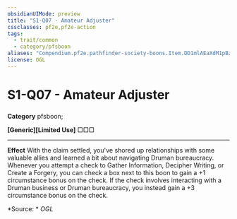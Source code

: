 ```yaml
---
obsidianUIMode: preview
title: "S1-Q07 - Amateur Adjuster"
cssclasses: pf2e,pf2e-action
tags:
  - trait/common
  - category/pfsboon
aliases: "Compendium.pf2e.pathfinder-society-boons.Item.DD1mlAEaXdM1pBze"
license: OGL
---
```

# S1-Q07 - Amateur Adjuster

### 

**Category** pfsboon; 




**\[Generic\]\[Limited Use\]** □□□

* * *

**Effect** With the claim settled, you've shored up relationships with some valuable allies and learned a bit about navigating Druman bureaucracy. Whenever you attempt a check to Gather Information, Decipher Writing, or Create a Forgery, you can check a box next to this boon to gain a +1 circumstance bonus on the check. If the check involves interacting with a Druman business or Druman bureaucracy, you instead gain a +3 circumstance bonus on the check.

*Source: *
*OGL*